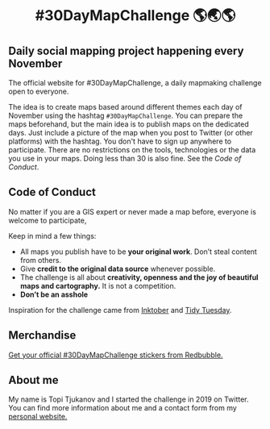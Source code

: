 <h1 align="center"><b>#30DayMapChallenge 🌎🌏🌎</b></h1>

## Daily social mapping project happening every November
The official website for #30DayMapChallenge, a daily mapmaking challenge open to everyone.

The idea is to create maps based around different themes each day of November using the hashtag `#30DayMapChallenge`. You can prepare the maps beforehand, but the main idea is to publish maps on the dedicated days. Just include a picture of the map when you post to Twitter (or other platforms) with the hashtag. You don't have to sign up anywhere to participate. There are no restrictions on the tools, technologies or the data you use in your maps. Doing less than 30 is also fine. See the *Code of Conduct*.

## Code of Conduct
No matter if you are a GIS expert or never made a map before, everyone is welcome to participate,

Keep in mind a few things:

 - All maps you publish have to be **your original work**. Don’t steal content from others.
 - Give **credit to the original data source** whenever possible.
 - The challenge is all about **creativity, openness and the joy of beautiful maps and cartography.** It is not a competition.
 - **Don’t be an asshole**

Inspiration for the challenge came from [Inktober](https://inktober.com/) and [Tidy Tuesday](https://github.com/rfordatascience/tidytuesday).

## Merchandise

[Get your official #30DayMapChallenge stickers from Redbubble.](https://www.redbubble.com/people/MapChallenge/shop) 

<script type="text/javascript" src="https://www.redbubble.com/assets/external_portfolio.js"></script>
<script id="rb-xzfcxvzx" type="text/javascript">new RBExternalPortfolio('www.redbubble.com', 'mapchallenge', 2, 2).renderIframe();</script>

## About me
My name is Topi Tjukanov and I started the challenge in 2019 on Twitter. You can find more information about me and a contact form from my [personal website.](https://tjukanov.org/)